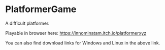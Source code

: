 # PlatformerGame

A difficult platformer.

Playable in browser here: https://innominatam.itch.io/platformerxyz

You can also find download links for Windows and Linux in the above link.

